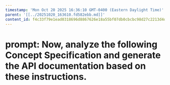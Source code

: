 ```yaml
---
timestamp: 'Mon Oct 20 2025 16:36:10 GMT-0400 (Eastern Daylight Time)'
parent: '[[../20251020_163610.fd582ebb.md]]'
content_id: f4c33f79e1ead0318696d8867626e18a55bf07db0cbcbc98d27c2213d4d41d9c
---
```


# prompt: Now, analyze the following Concept Specification and generate the API documentation based on these instructions.
